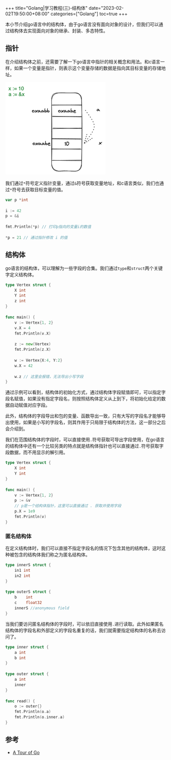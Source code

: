 +++
title="Golang|学习教程(三)-结构体"
date="2023-02-02T19:50:00+08:00"
categories=["Golang"]
toc=true
+++

本小节介绍go语言中的结构体，由于go语言没有面向对象的设计，但我们可以通过结构体去实现面向对象的继承、封装、多态特性。

## 指针

在介绍结构体之前，还需要了解一下go语言中指针的相关概念和用法。和c语言一样，如果一个变量是指针，则表示这个变量存储的数据是指向其目标变量的存储地址。

![指针](img_0.png)

我们通过`*`符号定义指针变量，通过`&`符号获取变量地址，和c语言类似，我们也通过`*`符号去获取目标变量的值。

```go
var p *int

i := 42
p = &i

fmt.Println(*p) // 打印p指向的变量i的数值

*p = 21 // 通过指针修改 i 的值
```

## 结构体

go语言的结构体，可以理解为一些字段的合集。我们通过`type`和`struct`两个关键字定义结构体。

```go
type Vertex struct {
	X int
	Y int
    z int
}

func main() {
	v := Vertex{1, 2}
	v.X = 4
	fmt.Println(v.X)

	z := new(Vertex)
	fmt.Println(z.X)

    w := Vertex{X:4, Y:2}
    w.X = 42

    w.z // 这里会报错，无法导出小写字段
}
```

通过示例可以看到，结构体的初始化方式，通过结构体字段赋值即可，可以指定字段名赋值，如果没有指定字段名，则按照结构体定义从上到下，将初始化给定的数据自动赋值对应字段。

此外，结构体的字段导出和包的变量、函数导出一致，只有大写的字段名才能够导出使用，如果是小写的字段名，则其作用于只局限于结构体的方法，这一部分之后会介绍到。

我们在范围结构体的字段时，可以直接使用`.`符号获取可导出字段使用，在go语言的结构体中还有一个比较另类的特点就是结构体指针也可以直接通过`.`符号获取字段数据，而不用显示的解引用。

```go
type Vertex struct {
	X int
	Y int
}

func main() {
	v := Vertex{1, 2}
	p := &v
    // p是一个结构体指针，这里可以直接通过 . 获取并使用字段
	p.X = 1e9
	fmt.Println(v)
}
```

### 匿名结构体

在定义结构体时，我们可以直接不指定字段名的情况下包含其他的结构体，这时这种被包含的结构体我们称之为匿名结构体。

```go
type innerS struct {
    in1 int
    in2 int
}

type outerS struct {
    b    int
    c    float32
    innerS //anonymous field
}
```

当我们要访问匿名结构体的字段时，可以依旧直接使用`.`进行读取。此外如果匿名结构体的字段名和外部定义的字段名重复的话，我们就需要指定结构体的名称去访问了。

```go
type inner struct {
	a int
	b int
}

type outer struct {
	a int
	inner
}

func read() {
	o := outer{}
	fmt.Println(o.a)
	fmt.Println(o.inner.a)
}
```

## 参考

- [A Tour of Go](https://go.dev/tour/moretypes/1)